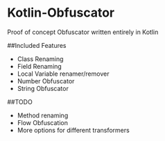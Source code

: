 # Kotlin-Obfuscator
Proof of concept Obfuscator written entirely in Kotlin

##Included Features
* Class Renaming
* Field Renaming
* Local Variable renamer/remover
* Number Obfuscator
* String Obfuscator

##TODO
* Method renaming
* Flow Obfuscation
* More options for different transformers